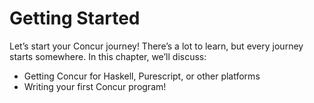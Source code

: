 # Getting Started

Let’s start your Concur journey! There’s a lot to learn, but every journey starts
somewhere. In this chapter, we’ll discuss:

* Getting Concur for Haskell, Purescript, or other platforms
* Writing your first Concur program!
